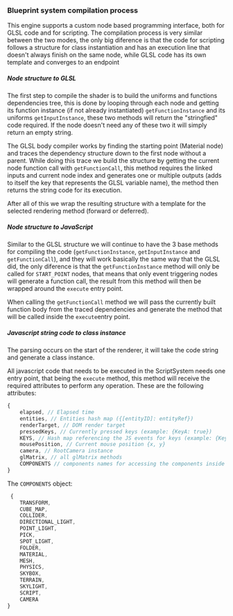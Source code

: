 ### Blueprint system compilation process

This engine supports a custom node based programming interface, both for GLSL code and for scripting.
The compilation process is very similar between the two modes, the only big diference is that the code for scripting
follows a structure for class instantiation and has an execution line that doesn't always finish on the same node, 
while GLSL code has its own template and converges to an endpoint

##### Node structure to GLSL

The first step to compile the shader is to build the uniforms and functions dependencies tree, this is done by looping through each node and getting its 
function instance (if not already instantiated) `getFunctionInstance` and its uniforms `getInputInstance`, these two methods will return
the "stringfied" code  required. If the node doesn't need any of these two it will simply return an empty string.

The GLSL body compiler works by finding the starting point (Material node) and traces the dependency structure down to the first node without a parent.
While doing this trace we build the structure by getting the current node function call with `getFunctionCall`,
this method requires the linked inputs and current node index and generates one or multiple outputs (adds to itself the key that represents the GLSL variable name), the method then returns the string code for its execution.

After all of this we wrap the resulting structure with a template for the selected rendering method (forward or deferred).

##### Node structure to JavaScript 

Similar to the GLSL structure we will continue to have the 3 base methods for compiling the code (`getFunctionInstance`,  `getInputInstance` and  `getFunctionCall`),
and they will work basically the same way that the GLSL did, the only diference is that the `getFunctionInstance` method will only be called for `START_POINT` nodes,
that means that only event triggering nodes will generate a function call, 
the result from this method will then be wrapped around the `execute` entry point.

When calling the `getFunctionCall` method we will pass the currently built function body from the traced dependencies and generate the method that will be called inside the `execute`entry point.


##### Javascript string code to class instance

The parsing occurs on the start of the renderer, it will take the code string and generate a class instance.

All javascript code that needs to be executed in the ScriptSystem needs one entry point,
that being the `execute` method, this method will receive the required attributes to perform any operation.
These are the following attributes:
```js
{
    elapsed, // Elapsed time
    entities, // Entities hash map ({[entityID]: entityRef})
    renderTarget, // DOM render target
    pressedKeys, // Currently pressed keys (example: {KeyA: true})
    KEYS, // Hash map referencing the JS events for keys (example: {KeyA: "KeyA"})
    mousePosition, // Current mouse position {x, y}
    camera, // RootCamera instance 
    glMatrix, // all glMatrix methods
    COMPONENTS // components names for accessing the components inside an entity.
}
```

The `COMPONENTS` object: 
```js
 {
    TRANSFORM,
    CUBE_MAP,
    COLLIDER,
    DIRECTIONAL_LIGHT,
    POINT_LIGHT,
    PICK,
    SPOT_LIGHT,
    FOLDER,
    MATERIAL,
    MESH,
    PHYSICS,
    SKYBOX,
    TERRAIN,
    SKYLIGHT,
    SCRIPT,
    CAMERA
}
```

